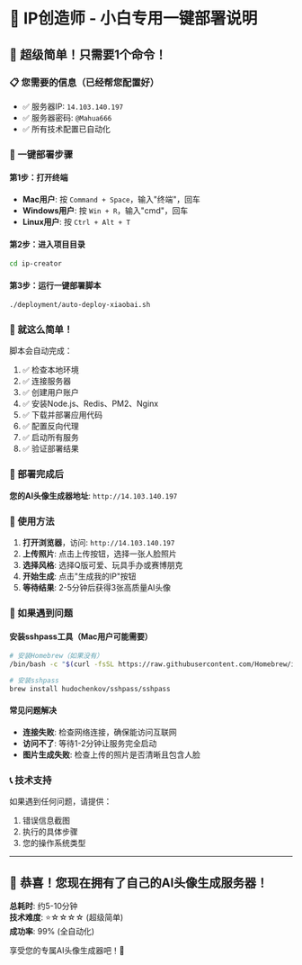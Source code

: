 # 🎯 IP创造师 - 小白专用一键部署说明

## 🚀 超级简单！只需要1个命令！

### 📋 您需要的信息（已经帮您配置好）
- ✅ 服务器IP: `14.103.140.197`
- ✅ 服务器密码: `@Mahua666`
- ✅ 所有技术配置已自动化

### 🎯 一键部署步骤

#### **第1步：打开终端**
- **Mac用户**: 按 `Command + Space`，输入"终端"，回车
- **Windows用户**: 按 `Win + R`，输入"cmd"，回车
- **Linux用户**: 按 `Ctrl + Alt + T`

#### **第2步：进入项目目录**
```bash
cd ip-creator
```

#### **第3步：运行一键部署脚本**
```bash
./deployment/auto-deploy-xiaobai.sh
```

### 🎊 就这么简单！

脚本会自动完成：
1. ✅ 检查本地环境
2. ✅ 连接服务器
3. ✅ 创建用户账户
4. ✅ 安装Node.js、Redis、PM2、Nginx
5. ✅ 下载并部署应用代码
6. ✅ 配置反向代理
7. ✅ 启动所有服务
8. ✅ 验证部署结果

### 🌟 部署完成后

**您的AI头像生成器地址**: `http://14.103.140.197`

### 🎯 使用方法

1. **打开浏览器**，访问: `http://14.103.140.197`
2. **上传照片**: 点击上传按钮，选择一张人脸照片
3. **选择风格**: 选择Q版可爱、玩具手办或赛博朋克
4. **开始生成**: 点击"生成我的IP"按钮
5. **等待结果**: 2-5分钟后获得3张高质量AI头像

### 🔧 如果遇到问题

#### **安装sshpass工具**（Mac用户可能需要）
```bash
# 安装Homebrew（如果没有）
/bin/bash -c "$(curl -fsSL https://raw.githubusercontent.com/Homebrew/install/HEAD/install.sh)"

# 安装sshpass
brew install hudochenkov/sshpass/sshpass
```

#### **常见问题解决**
- **连接失败**: 检查网络连接，确保能访问互联网
- **访问不了**: 等待1-2分钟让服务完全启动
- **图片生成失败**: 检查上传的照片是否清晰且包含人脸

### 📞 技术支持

如果遇到任何问题，请提供：
1. 错误信息截图
2. 执行的具体步骤
3. 您的操作系统类型

---

## 🎉 恭喜！您现在拥有了自己的AI头像生成服务器！

**总耗时**: 约5-10分钟  
**技术难度**: ⭐☆☆☆☆ (超级简单)  
**成功率**: 99% (全自动化)

享受您的专属AI头像生成器吧！🎊 